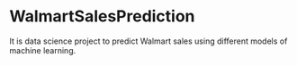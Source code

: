 # WalmartSalesPrediction
It is data science project to predict Walmart sales using different models of machine learning.
